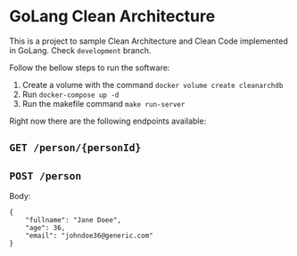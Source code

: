 # GoLang Clean Architecture

This is a project to sample Clean Architecture and Clean Code implemented in GoLang.
Check `development` branch.

Follow the bellow steps to run the software:

1. Create a volume with the command `docker volume create cleanarchdb`
2. Run `docker-compose up -d`
3. Run the makefile command `make run-server`

Right now there are the following endpoints available:
## `GET /person/{personId}`
## `POST /person`
Body:
```
{
    "fullname": "Jane Doee",
    "age": 36,
    "email": "johndoe36@generic.com"
}
```
